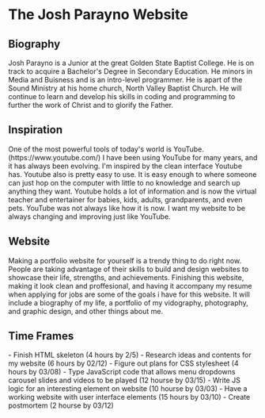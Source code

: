# The Josh Parayno Website
## Biography
<P>  Josh Parayno is a Junior at the great Golden State Baptist College. He is on track to acquire a Bachelor's Degree in Secondary Education. He minors in Media and Buisness and is an intro-level programmer. He is apart of the Sound Ministry at his home church, North Valley Baptist Church. He will continue to learn and develop his skills in coding and programming to further the work of Christ and to glorify the Father. <P>

## Inspiration
<P> One of the most powerful tools of today's world is YouTube. (https://www.youtube.com/) I have been using YouTube for many years, and it has always been evolving. I'm inspired by the clean interface Youtube has. Youtube also is pretty easy to use. It is easy enough to where someone can just hop on the computer with little to no knowledge and search up anything they want. Youtube holds a lot of information and is now the virtual teacher and entertainer for babies, kids, adults, grandparents, and even pets. YouTube was not always like how it is now. I want my website to be always changing and improving just like YouTube. <P>

## Website
<P> Making a portfolio website for yourself is a trendy thing to do right now. People are taking advantage of their skills to build and design websites to showcase their life, strengths, and achievements. Finishing this website, making it look clean and proffesional, and having it accompany my resume when applying for jobs are some of the goals i have for this website. It will include a biography of my life, a portfolio of my vidography, photography, and graphic design, and other things about me. <P>

## Time Frames 
<P> -  Finish HTML skeleton (4 hours by 2/5)
- Research ideas and contents for my website (6 hours by 02/12)
- Figure out plans for CSS stylesheet (4 hours by 03/08)
- Type JavaScript code that allows menu dropdowns carousel slides and videos to be played (12 hourse by 03/15)
- Write JS logic for an interesting element on website (10 hourse by 03/03)
- Have a working website with user interface elements (15 hours by 03/10) 
- Create postmortem (2 hourse by 03/12)


